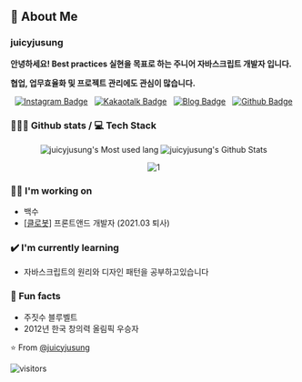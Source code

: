 ## 👋 About Me

### **juicyjusung**
**안녕하세요! Best practices 실현을 목표로 하는 주니어 자바스크립트 개발자 입니다.**

**협업, 업무효율화 및 프로젝트 관리에도 관심이 많습니다.**

<p align="center">
  <a href="https://instagram.com/juicyjusung/" target="_blank"><img alt="Instagram Badge" src="https://img.shields.io/badge/-Instagram-1ca0f1?style=for-the-badge&labelColor=1ca0f1&logo=instagram&logoColor=white&link=https://instagram.com/juicyjusung"></a>&nbsp;&nbsp;
  <a href="https://open.kakao.com/o/ses83Xlc/" target="_blank"><img alt="Kakaotalk Badge" src="https://img.shields.io/badge/-KakaoTalk-yellow?style=for-the-badge&logo=messenger&logoColor=white&link=https://open.kakao.com/o/ses83Xlc"></a>&nbsp;&nbsp;
  <a href="https://juicylog.com" target="_blank"><img alt="Blog  Badge" src="https://img.shields.io/badge/juicylog(blog)-purple?&style=for-the-badge&logo=google-chrome&logoColor=white&link=https://juicylog.com"></a>&nbsp;&nbsp;
  <a href="https://github.com/juicyjusung" target="_blank"><img alt="Github  Badge" src="https://img.shields.io/badge/github-black?&style=for-the-badge&logo=github&logoColor=white&link=https://github.com/juicyjusung"></a>
</p>


### 👨🏻‍💻 Github stats / 💻 Tech Stack 

<p align="center">
  <img align="center" src="https://github-readme-stats.vercel.app/api/top-langs/?username=juicyjusung&theme=gruvbox&hide=glsl,python" alt="juicyjusung's Most used lang" />
  <img align="center" src="https://github-readme-stats.vercel.app/api?username=juicyjusung&&show_icons=true&theme=gruvbox&show_icons=true" alt="juicyjusung's Github Stats" />  
</p>

<p align="center">
  <img alt="1" src="https://user-images.githubusercontent.com/46892438/116036665-0264b800-a6a2-11eb-92aa-42f5ad8aa4c9.png">
</p>


### 👩‍💻 I'm working on
- 백수
- [[클로봇]](https://www.clobot.co.kr/) 프론트앤드 개발자 (2021.03 퇴사)

### ✔️ I'm currently learning
 - 자바스크립트의 원리와 디자인 패턴을 공부하고있습니다
 
### 🌴 Fun facts
- 주짓수 블루벨트
- 2012년 한국 창의력 올림픽 우승자


⭐️ From [@juicyjusung](https://github.com/juicyjusung)

![visitors](https://visitor-badge.laobi.icu/badge?page_id=juicyjusung.juicyjusung)
